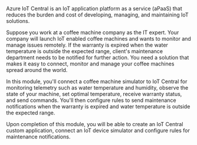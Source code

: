 Azure IoT Central is an IoT application platform as a service (aPaaS) that reduces the burden and cost of developing, managing, and maintaining IoT solutions.

Suppose you work at a coffee machine company as the IT expert. Your company will launch IoT enabled coffee machines and wants to monitor and manage issues remotely. If the warranty is expired when the water temperature is outside the expected range, client's maintenance department needs to be notified for further action. You need a solution that makes it easy to connect, monitor and manage your coffee machines spread around the world.

In this module, you'll connect a coffee machine simulator to IoT Central for monitoring telemetry such as water temperature and humidity, observe the state of your machine, set optimal temperature, receive warranty status, and send commands. You'll then configure rules to send maintenance notifications when the warranty is expired and water temperature is outside the expected range.

Upon completion of this module, you will be able to create an IoT Central custom application, connect an IoT device simulator and configure rules for maintenance notifications.